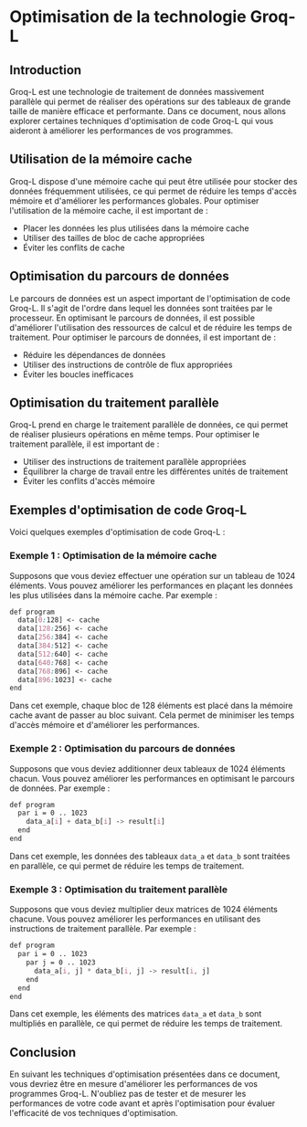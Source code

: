 # Optimisation de la technologie Groq-L

## Introduction

Groq-L est une technologie de traitement de données massivement parallèle qui permet de réaliser des opérations sur des tableaux de grande taille de manière efficace et performante. Dans ce document, nous allons explorer certaines techniques d'optimisation de code Groq-L qui vous aideront à améliorer les performances de vos programmes.

## Utilisation de la mémoire cache

Groq-L dispose d'une mémoire cache qui peut être utilisée pour stocker des données fréquemment utilisées, ce qui permet de réduire les temps d'accès mémoire et d'améliorer les performances globales. Pour optimiser l'utilisation de la mémoire cache, il est important de :

- Placer les données les plus utilisées dans la mémoire cache
- Utiliser des tailles de bloc de cache appropriées
- Éviter les conflits de cache

## Optimisation du parcours de données

Le parcours de données est un aspect important de l'optimisation de code Groq-L. Il s'agit de l'ordre dans lequel les données sont traitées par le processeur. En optimisant le parcours de données, il est possible d'améliorer l'utilisation des ressources de calcul et de réduire les temps de traitement. Pour optimiser le parcours de données, il est important de :

- Réduire les dépendances de données
- Utiliser des instructions de contrôle de flux appropriées
- Éviter les boucles inefficaces

## Optimisation du traitement parallèle

Groq-L prend en charge le traitement parallèle de données, ce qui permet de réaliser plusieurs opérations en même temps. Pour optimiser le traitement parallèle, il est important de :

- Utiliser des instructions de traitement parallèle appropriées
- Équilibrer la charge de travail entre les différentes unités de traitement
- Éviter les conflits d'accès mémoire

## Exemples d'optimisation de code Groq-L

Voici quelques exemples d'optimisation de code Groq-L :

### Exemple 1 : Optimisation de la mémoire cache

Supposons que vous deviez effectuer une opération sur un tableau de 1024 éléments. Vous pouvez améliorer les performances en plaçant les données les plus utilisées dans la mémoire cache. Par exemple :
```css
def program
  data[0:128] <- cache
  data[128:256] <- cache
  data[256:384] <- cache
  data[384:512] <- cache
  data[512:640] <- cache
  data[640:768] <- cache
  data[768:896] <- cache
  data[896:1023] <- cache
end
```
Dans cet exemple, chaque bloc de 128 éléments est placé dans la mémoire cache avant de passer au bloc suivant. Cela permet de minimiser les temps d'accès mémoire et d'améliorer les performances.

### Exemple 2 : Optimisation du parcours de données

Supposons que vous deviez additionner deux tableaux de 1024 éléments chacun. Vous pouvez améliorer les performances en optimisant le parcours de données. Par exemple :
```css
def program
  par i = 0 .. 1023
    data_a[i] + data_b[i] -> result[i]
  end
end
```
Dans cet exemple, les données des tableaux `data_a` et `data_b` sont traitées en parallèle, ce qui permet de réduire les temps de traitement.

### Exemple 3 : Optimisation du traitement parallèle

Supposons que vous deviez multiplier deux matrices de 1024 éléments chacune. Vous pouvez améliorer les performances en utilisant des instructions de traitement parallèle. Par exemple :
```css
def program
  par i = 0 .. 1023
    par j = 0 .. 1023
      data_a[i, j] * data_b[i, j] -> result[i, j]
    end
  end
end
```
Dans cet exemple, les éléments des matrices `data_a` et `data_b` sont multipliés en parallèle, ce qui permet de réduire les temps de traitement.

## Conclusion

En suivant les techniques d'optimisation présentées dans ce document, vous devriez être en mesure d'améliorer les performances de vos programmes Groq-L. N'oubliez pas de tester et de mesurer les performances de votre code avant et après l'optimisation pour évaluer l'efficacité de vos techniques d'optimisation.